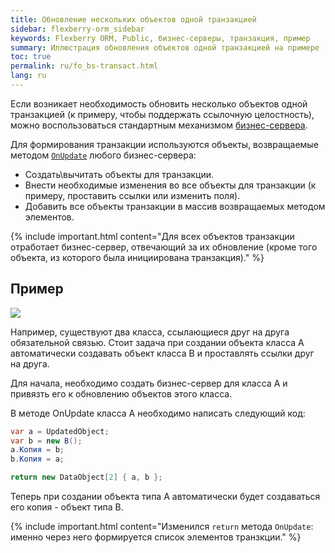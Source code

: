 ```yaml
---
title: Обновление нескольких объектов одной транзакцией
sidebar: flexberry-orm_sidebar
keywords: Flexberry ORM, Public, бизнес-серверы, транзакция, пример
summary: Иллюстрация обновления объектов одной транзакцией на примере
toc: true
permalink: ru/fo_bs-transact.html
lang: ru
---
```


Если возникает необходимость обновить несколько объектов одной транзакцией (к примеру, чтобы поддержать ссылочную целостность), можно воспользоваться стандартным механизмом [бизнес-сервера](fo_businesserver.html).

Для формирования транзакции используются объекты, возвращаемые методом [`OnUpdate`](fo_bs-example.html) любого бизнес-сервера:

* Создать\вычитать объекты для транзакции.
* Внести необходимые изменения во все объекты для транзакции (к примеру, проставить ссылки или изменить поля).
* Добавить все объекты транзакции в массив возвращаемых методом элементов.

{% include important.html content="Для всех объектов транзакции отработает бизнес-сервер, отвечающий за их обновление (кроме того объекта, из которого была инициирована транзакция)." %}

## Пример

![](/images/pages/products/flexberry-orm/business-servers/bs-transact-example.png)

Например, существуют два класса, ссылающиеся друг на друга обязательной связью. Стоит задача при создании объекта класса A автоматически создавать объект класса В и проставлять ссылки друг на друга.

Для начала, необходимо создать бизнес-сервер для класса A и привязть его к обновлению объектов этого класса.

В методе OnUpdate класса A необходимо написать следующий код:

```csharp
var a = UpdatedObject;
var b = new B();
a.Копия = b;
b.Копия = a;

return new DataObject[2] { a, b }; 
```

Теперь при создании объекта типа А автоматически будет создаваться его копия - объект типа В.

{% include important.html content="Изменился `return` метода `OnUpdate`: именно через него формируется список элементов транзкции." %}

